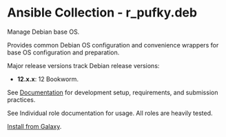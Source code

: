 # Ansible Collection - r_pufky.deb

Manage Debian base OS.

Provides common Debian OS configuration and convenience wrappers for base OS
configuration and preparation.

Major release versions track Debian release versions:

* **12.x.x**: 12 Bookworm.

See [Documentation](https://github.com/r-pufky/ansible_collection_docs) for
development setup, requirements, and submission practices.

See Individual role documentation for usage. All roles are heavily tested.

[Install from Galaxy](https://galaxy.ansible.com/ui/repo/published/r_pufky/deb).
